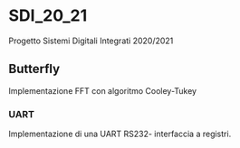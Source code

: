 # SDI_20_21
Progetto Sistemi Digitali Integrati 2020/2021
## Butterfly
Implementazione FFT con algoritmo Cooley-Tukey
### UART
Implementazione di una UART RS232- interfaccia a registri.
